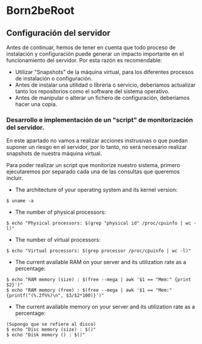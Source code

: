 # Born2beRoot

## Configuración del servidor

Antes de continuar, hemos de tener en cuenta que todo proceso de instalación y configuración puede generar un impacto importante en el funcionamiento del servidor. Por esta razón es recomendable:

- Utilizar "Snapshots" de la máquina virtual, para los diferentes procesos de instalación o configuración.
- Antes de instalar una utilidad o libreria o servicio, deberíamos actualizar tanto los repositorios como el software del sistema operativo.
- Antes de manipular o alterar un fichero de configuración, deberíamos hacer una copia.

### Desarrollo e implementación de un "script" de monitorización del servidor.

En este apartado no vamos a realizar acciones instrusivas o que puedan suponer un riesgo en el servidor, por lo tanto, no será necesario realizar snapshots de nuestra máquina virtual.

Para poder realizar un script que monitorize nuestro sistema, primero ejecutaremos por separado cada una de las consultas que queremos incluir.

- The architecture of your operating system and its kernel version:
```
$ uname -a
```
- The number of physical processors:
```
$ echo "Physical processors: $(grep "physical id" /proc/cpuinfo | wc -l)"
```
- The number of virtual processors:
```
$ echo "Virtual processors: $(grep processor /proc/cpuinfo | wc -l)"
```
- The current available RAM on your server and its utilization rate as a percentage:
```
$ echo "RAM memory (size) : $(free --mega | awk '$1 == "Mem:" {print $2}')"
$ echo "RAM memory (free) : $(free --mega | awk '$1 == "Mem:" {printf("(%.2f%%)\n", $3/$2*100)}')"
```
- The current available memory on your server and its utilization rate as a percentage:
```
(Supongo que se refiere al disco)
$ echo "Disc memory (size) : $()"
$ echo "Disk memory () : $()"
```
